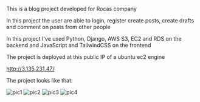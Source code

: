 This is a blog project developed for Rocas company

In this project the user are able to login, register create posts, create drafts and comment on posts from other people

In this project I've used Python, Django, AWS S3, EC2 and RDS on the backend and JavaScript and TailwindCSS on the frontend

The project is deployed at this public IP of a ubuntu ec2 engine

http://3.135.231.47/

The project looks like that:

![pic1](https://github.com/angheben/Rocas/assets/113387966/847dfd01-7432-44fb-85fe-925753a6c69d)
![pic2](https://github.com/angheben/Rocas/assets/113387966/0c535a2d-5dca-417e-a745-47ee1cb287dc)
![pic3](https://github.com/angheben/Rocas/assets/113387966/628b3eb1-b62d-46af-b091-053d4f20fcbf)
![pic4](https://github.com/angheben/Rocas/assets/113387966/0d4b9d91-f10c-4a30-96cb-59acf82089e8)
